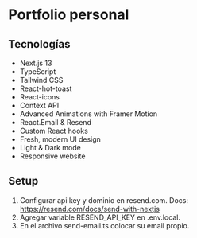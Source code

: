 # Portfolio personal

## Tecnologías

- Next.js 13
- TypeScript
- Tailwind CSS
- React-hot-toast
- React-icons
- Context API
- Advanced Animations with Framer Motion
- React.Email & Resend
- Custom React hooks
- Fresh, modern UI design
- Light & Dark mode
- Responsive website

## Setup

1. Configurar api key y dominio en resend.com. Docs: https://resend.com/docs/send-with-nextjs
2. Agregar variable RESEND_API_KEY en .env.local.
3. En el archivo send-email.ts colocar su email propio.
